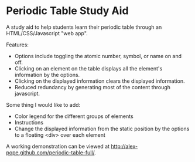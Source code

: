 Periodic Table Study Aid
========================

A study aid to help students learn their periodic table through an HTML/CSS/Javascript "web app".

Features:
* Options include toggling the atomic number, symbol, or name on and off.
* Clicking on an element on the table displays all the element's information by the options.
* Clicking on the displayed information clears the displayed information.
* Reduced redundancy by generating most of the content through javascript.

Some thing I would like to add:
* Color legend for the different groups of elements
* Instructions
* Change the displayed information from the static position by the options to a floating \<div\> over each element

A working demonstration can be viewed at http://alex-pope.github.com/periodic-table-full/.
